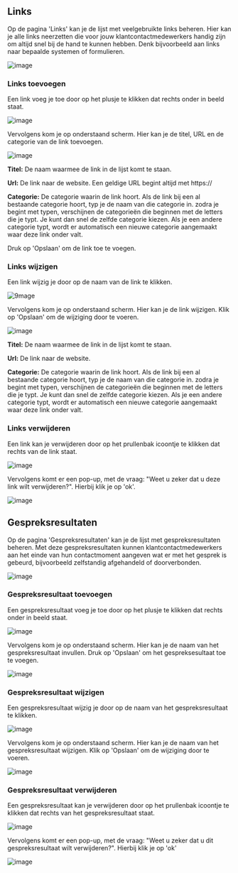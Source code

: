 ## Links
Op de pagina 'Links' kan je de lijst met veelgebruikte links beheren. Hier kan je alle links neerzetten die voor jouw klantcontactmedewerkers handig zijn om altijd snel bij de hand te kunnen hebben. Denk bijvoorbeeld aan links naar bepaalde systemen of formulieren.

![image](https://raw.githubusercontent.com/Klantinteractie-Servicesysteem/.github/main/docs/images/Links-beheer-overzicht.jpg)

### Links toevoegen
Een link voeg je toe door op het plusje te klikken dat rechts onder in beeld staat.

![image](https://raw.githubusercontent.com/Klantinteractie-Servicesysteem/.github/main/docs/images/Links-beheer-toevoegen.jpg)

Vervolgens kom je op onderstaand scherm. Hier kan je de titel, URL en de categorie van de link toevoegen.

![image](https://raw.githubusercontent.com/Klantinteractie-Servicesysteem/.github/main/docs/images/Links-beheer-toevoegen-detail.jpg)

**Titel:** De naam waarmee de link in de lijst komt te staan.

**Url:** De link naar de website. Een geldige URL begint altijd met https://

**Categorie:** De categorie waarin de link hoort. Als de link bij een al bestaande categorie hoort, typ je de naam van die categorie in. zodra je begint met typen, verschijnen de categorieën die beginnen met de letters die je typt. Je kunt dan snel de zelfde categorie kiezen.
Als je een andere categorie typt, wordt er automatisch een nieuwe categorie aangemaakt waar deze link onder valt.

Druk op 'Opslaan' om de link toe te voegen.


### Links wijzigen
Een link wijzig je door op de naam van de link te klikken.

![9mage](https://raw.githubusercontent.com/Klantinteractie-Servicesysteem/.github/main/docs/images/Links-beheer-wijzigen.jpg)


Vervolgens kom je op onderstaand scherm. Hier kan je de link wijzigen. Klik op 'Opslaan' om de wijziging door te voeren.

![image](https://raw.githubusercontent.com/Klantinteractie-Servicesysteem/.github/main/docs/images/Links-beheer-wijzigen-detail.jpg)


**Titel:** De naam waarmee de link in de lijst komt te staan.

**Url:** De link naar de website.

**Categorie:** De categorie waarin de link hoort. Als de link bij een al bestaande categorie hoort, typ je de naam van die categorie in. zodra je begint met typen, verschijnen de categorieën die beginnen met de letters die je typt. Je kunt dan snel de zelfde categorie kiezen.
Als je een andere categorie typt, wordt er automatisch een nieuwe categorie aangemaakt waar deze link onder valt.

### Links verwijderen
Een link kan je verwijderen door op het prullenbak icoontje te klikken dat rechts van de link staat. 

![image](https://raw.githubusercontent.com/Klantinteractie-Servicesysteem/.github/main/docs/images/Links-beheer-verwijderen.jpg)

Vervolgens komt er een pop-up, met de vraag: "Weet u zeker dat u deze link wilt verwijderen?". Hierbij klik je op 'ok'. 

![image](https://raw.githubusercontent.com/Klantinteractie-Servicesysteem/.github/main/docs/images/Links-beheer-verwijderen-popup.jpg)

## Gespreksresultaten
Op de pagina 'Gespreksresultaten' kan je de lijst met gespreksresultaten beheren. Met deze gespreksresultaten kunnen klantcontactmedewerkers aan het einde van hun contactmoment aangeven wat er met het gesprek is gebeurd, bijvoorbeeld zelfstandig afgehandeld of doorverbonden.

![image](https://raw.githubusercontent.com/Klantinteractie-Servicesysteem/.github/main/docs/images/Gespreksresultaten-beheer.jpg)

### Gespreksresultaat toevoegen
Een gespreksresultaat voeg je toe door op het plusje te klikken dat rechts onder in beeld staat.

![image](https://raw.githubusercontent.com/Klantinteractie-Servicesysteem/.github/main/docs/images/Gespreksresultaten-beheer-toevoegen.jpg)

Vervolgens kom je op onderstaand scherm. Hier kan je de naam van het gespreksresultaat invullen. Druk op 'Opslaan' om het gespreksesultaat toe te voegen.

![image](https://raw.githubusercontent.com/Klantinteractie-Servicesysteem/.github/main/docs/images/Gespreksresultaten-beheer-toevoegen-detail.jpg)


### Gespreksresultaat wijzigen
Een gespreksresultaat wijzig je door op de naam van het gespreksresultaat te klikken.

![image](https://raw.githubusercontent.com/Klantinteractie-Servicesysteem/.github/main/docs/images/Gespreksresultaten-beheer-wijzigen.jpg)

Vervolgens kom je op onderstaand scherm. Hier kan je de naam van het gespreksresultaat wijzigen. Klik op 'Opslaan' om de wijziging door te voeren.

![image](https://raw.githubusercontent.com/Klantinteractie-Servicesysteem/.github/main/docs/images/Gespreksresultaten-beheer-wijzigen-detail.jpg)

### Gespreksresultaat verwijderen
Een gespreksresultaat kan je verwijderen door op het prullenbak icoontje te klikken dat rechts van het gespreksresultaat staat. 

![image](https://raw.githubusercontent.com/Klantinteractie-Servicesysteem/.github/main/docs/images/Gespreksresultaten-beheer-verwijderen.jpg)

Vervolgens komt er een pop-up, met de vraag: "Weet u zeker dat u dit gespreksresultaat wilt verwijderen?". Hierbij klik je op 'ok' 

![image](https://github.com/Klantinteractie-Servicesysteem/.github/blob/main/docs/images/Gespreksresultaten-beheer-verwijderen-popup.jpg)
